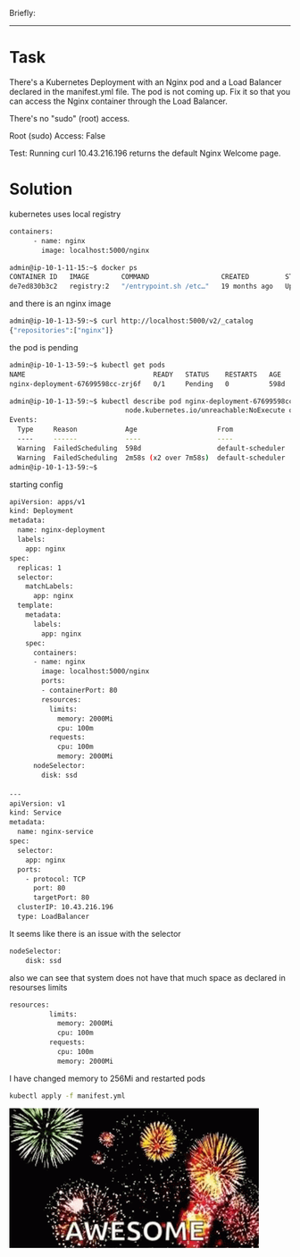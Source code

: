 Briefly:



---

# Task

There's a Kubernetes Deployment with an Nginx pod and a Load Balancer declared in the manifest.yml file. The pod is not coming up. Fix it so that you can access the Nginx container through the Load Balancer.

There's no "sudo" (root) access.

Root (sudo) Access: False

Test: Running curl 10.43.216.196 returns the default Nginx Welcome page.

# Solution

kubernetes uses local registry
```bash
containers:
      - name: nginx
        image: localhost:5000/nginx
```

```bash
admin@ip-10-1-11-15:~$ docker ps
CONTAINER ID   IMAGE        COMMAND                  CREATED         STATUS         PORTS                                       NAMES
de7ed830b3c2   registry:2   "/entrypoint.sh /etc…"   19 months ago   Up 2 minutes   0.0.0.0:5000->5000/tcp, :::5000->5000/tcp   docker-registry
```


and there is an nginx image
```bash
admin@ip-10-1-13-59:~$ curl http://localhost:5000/v2/_catalog
{"repositories":["nginx"]}
```

the pod is pending
```bash
admin@ip-10-1-13-59:~$ kubectl get pods
NAME                                READY   STATUS    RESTARTS   AGE
nginx-deployment-67699598cc-zrj6f   0/1     Pending   0          598d
```
```bash
admin@ip-10-1-13-59:~$ kubectl describe pod nginx-deployment-67699598cc-zrj6f | tail -n 6
                             node.kubernetes.io/unreachable:NoExecute op=Exists for 300s
Events:
  Type     Reason            Age                    From               Message
  ----     ------            ----                   ----               -------
  Warning  FailedScheduling  598d                   default-scheduler  0/2 nodes are available: 1 node(s) didn't match Pod's node affinity/selector, 1 node(s) had untolerated taint {node.kubernetes.io/unreachable: }. preemption: 0/2 nodes are available: 2 Preemption is not helpful for scheduling..
  Warning  FailedScheduling  2m58s (x2 over 7m58s)  default-scheduler  0/2 nodes are available: 1 node(s) didn't match Pod's node affinity/selector, 1 node(s) had untolerated taint {node.kubernetes.io/unreachable: }. preemption: 0/2 nodes are available: 2 Preemption is not helpful for scheduling..
admin@ip-10-1-13-59:~$ 
```



starting config
```bash
apiVersion: apps/v1
kind: Deployment
metadata:
  name: nginx-deployment
  labels:
    app: nginx
spec:
  replicas: 1
  selector:
    matchLabels:
      app: nginx
  template:
    metadata:
      labels:
        app: nginx
    spec:
      containers:
      - name: nginx
        image: localhost:5000/nginx
        ports:
        - containerPort: 80
        resources:
          limits:
            memory: 2000Mi
            cpu: 100m
          requests:
            cpu: 100m
            memory: 2000Mi
      nodeSelector:
        disk: ssd

---
apiVersion: v1
kind: Service
metadata:
  name: nginx-service
spec:
  selector:
    app: nginx
  ports:
    - protocol: TCP
      port: 80
      targetPort: 80
  clusterIP: 10.43.216.196
  type: LoadBalancer
```

It seems like there is an issue with the selector
```bash
nodeSelector:
    disk: ssd
```

also we can see that system does not have that much space as declared in resourses limits
```bash
resources:
          limits:
            memory: 2000Mi
            cpu: 100m
          requests:
            cpu: 100m
            memory: 2000Mi
```
I have changed memory to 256Mi and restarted pods 
```bash
kubectl apply -f manifest.yml
```
![img.png](img.png)